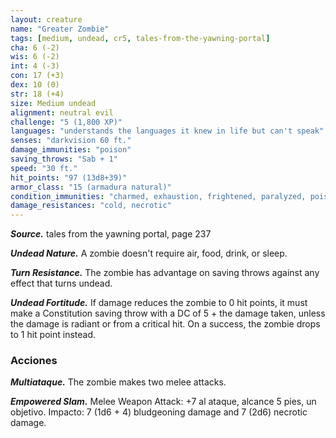 ```yaml
---
layout: creature
name: "Greater Zombie"
tags: [medium, undead, cr5, tales-from-the-yawning-portal]
cha: 6 (-2)
wis: 6 (-2)
int: 4 (-3)
con: 17 (+3)
dex: 10 (0)
str: 18 (+4)
size: Medium undead
alignment: neutral evil
challenge: "5 (1,800 XP)"
languages: "understands the languages it knew in life but can't speak"
senses: "darkvision 60 ft."
damage_immunities: "poison"
saving_throws: "Sab + 1"
speed: "30 ft."
hit_points: "97 (13d8+39)"
armor_class: "15 (armadura natural)"
condition_immunities: "charmed, exhaustion, frightened, paralyzed, poisoned"
damage_resistances: "cold, necrotic"
---
```


***Source.*** tales from the yawning portal,  page 237

***Undead Nature.*** A zombie doesn't require air, food, drink, or sleep.

***Turn Resistance.*** The zombie has advantage on saving throws against any effect that turns undead.

***Undead Fortitude.*** If damage reduces the zombie to 0 hit points, it must make a Constitution saving throw with a DC of 5 + the damage taken, unless the damage is radiant or from a critical hit. On a success, the zombie drops to 1 hit point instead.

### Acciones

***Multiataque.*** The zombie makes two melee attacks.

***Empowered Slam.*** Melee Weapon Attack: +7 al ataque, alcance 5 pies, un objetivo. Impacto: 7 (1d6 + 4) bludgeoning damage and 7 (2d6) necrotic damage.